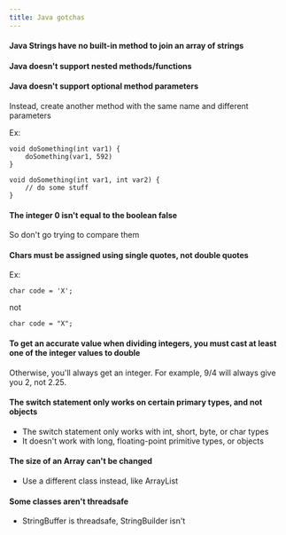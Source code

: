 ```yaml
---
title: Java gotchas
---
```


#### Java Strings have no built-in method to join an array of strings

#### Java doesn't support nested methods/functions

#### Java doesn't support optional method parameters

Instead, create another method with the same name and different parameters

Ex:

```
void doSomething(int var1) {
    doSomething(var1, 592)
}

void doSomething(int var1, int var2) {
    // do some stuff
}
```

#### The integer 0 isn't equal to the boolean false

So don't go trying to compare them

#### Chars must be assigned using single quotes, not double quotes

Ex:

```
char code = 'X';
```

not

```
char code = "X";
```

#### To get an accurate value when dividing integers, you must cast at least one of the integer values to double

Otherwise, you'll always get an integer. For example, 9/4 will always give you 2, not 2.25.

#### The switch statement only works on certain primary types, and not objects

- The switch statement only works with int, short, byte, or char types
- It doesn't work with long, floating-point primitive types, or objects

#### The size of an Array can't be changed

- Use a different class instead, like ArrayList

#### Some classes aren't threadsafe

- StringBuffer is threadsafe, StringBuilder isn't
